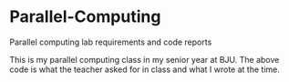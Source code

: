 # Parallel-Computing
Parallel computing lab requirements and code reports

This is my parallel computing class in my senior year at BJU.
The above code is what the teacher asked for in class and what I wrote at the time.
